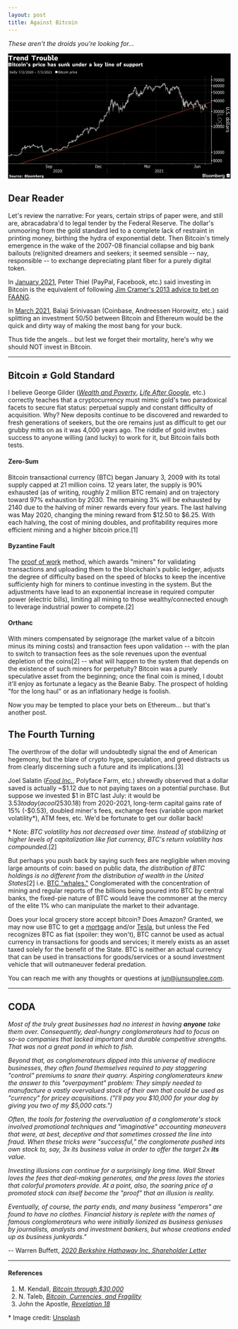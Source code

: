 ```yaml
---
layout: post
title: Against Bitcoin
---
```


_These aren't the droids you're looking for..._

[![Bitcoin](../images/bitcoin.jpg "Bitcoin")](https://unsplash.com/photos/aX1hN4uNd-I)

## Dear Reader

Let's review the narrative: For years, certain strips of paper were, and still are, abracadabra'd to legal tender by the Federal Reserve. The dollar's unmooring from the gold standard led to a complete lack of restraint in printing money, birthing the hydra of exponential debt. Then Bitcoin's timely emergence in the wake of the 2007-08 financial collapse and big bank bailouts (re)ignited dreamers and seekers; it seemed sensible -- nay, responsible -- to exchange depreciating plant fiber for a purely digital token.

In [January 2021](https://podcasts.apple.com/us/podcast/the-silver-lining-peter-thiel-in-2021/id1527549379?i=1000513763854), Peter Thiel (PayPal, Facebook, etc.) said investing in Bitcoin is the equivalent of following [Jim Cramer's 2013 advice to bet on FAANG](https://www.investopedia.com/terms/f/faang-stocks.asp).

In [March 2021](https://tim.blog/2021/03/24/balaji-srinivasan), Balaji Srinivasan (Coinbase, Andreessen Horowitz, etc.) said splitting an investment 50/50 between Bitcoin and Ethereum would be the quick and dirty way of making the most bang for your buck.

Thus tide the angels... but lest we forget their mortality, here's why we should NOT invest in Bitcoin.

---

## Bitcoin ≠ Gold Standard

I believe George Gilder ([_Wealth and Poverty_](https://www.amazon.com/Wealth-Poverty-New-Twenty-First-Century/dp/1596988096), [_Life After Google_](https://www.amazon.com/Life-After-Google-Blockchain-Economy/dp/1621575764), etc.) correctly teaches that a cryptocurrency must mimic gold's two paradoxical facets to secure fiat status: perpetual supply and constant difficulty of acquisition. Why? New deposits continue to be discovered and rewarded to fresh generations of seekers, but the ore remains just as difficult to get our grubby mitts on as it was 4,000 years ago. The riddle of gold invites success to anyone willing (and lucky) to work for it, but Bitcoin fails both tests. 

#### Zero-Sum

Bitcoin transactional currency (BTC) began January 3, 2009 with its total supply capped at 21 million coins. 12 years later, the supply is 90% exhausted (as of writing, roughly 2 million BTC remain) and on trajectory toward 97% exhaustion by 2030. The remaining 3% will be exhausted by 2140 due to the halving of miner rewards every four years. The last halving was May 2020, changing the mining reward from $12.50 to $6.25. With each halving, the cost of mining doubles, and profitability requires more efficient mining and a higher bitcoin price.[1]

#### Byzantine Fault

The [proof of work](https://www.investopedia.com/terms/p/proof-work.asp) method, which awards "miners" for validating transactions and uploading them to the blockchain's public ledger, adjusts the degree of difficulty based on the speed of blocks to keep the incentive sufficienty high for miners to continue investing in the system. But the adjustments have lead to an exponential increase in required computer power (electric bills), limiting all mining to those wealthy/connected enough to leverage industrial power to compete.[2]

#### Orthanc

With miners compensated by seignorage (the market value of a bitcoin minus its mining costs) and transaction fees upon validation -- with the plan to switch to transaction fees as the sole revenues upon the eventual depletion of the coins[2] -- what will happen to the system that depends on the existence of such miners for perpetuity? Bitcoin was a purely speculative asset from the beginning; once the final coin is mined, I doubt it'll enjoy as fortunate a legacy as the Beanie Baby. The prospect of holding "for the long haul" or as an inflationary hedge is foolish. 

Now you may be tempted to place your bets on Ethereum... but that's another post.

## The Fourth Turning

The overthrow of the dollar will undoubtedly signal the end of American hegemony, but the blare of crypto hype, speculation, and greed distracts us from clearly discerning such a future and its implications.[3]

Joel Salatin ([_Food Inc._](https://www.amazon.com/Food-Inc-Michael-Pollan/dp/B002UZ5CHO), Polyface Farm, etc.) shrewdly observed that a dollar saved is actually ~$1.12 due to not paying taxes on a potential purchase. But suppose we invested $1 in BTC last July: it would be $3.53 today (a cool 253% gain). And let's adjust for 5% dollar inflation (-$0.18) from 2020-2021, long-term capital gains rate of 15% (-$0.53), doubled miner's fees, exchange fees (variable upon market volatility*), ATM fees, etc. We'd be fortunate to get our dollar back! 

\* Note:  _BTC volatility has not decreased over time. Instead of stabilizing at higher levels of capitalization like fiat currency, BTC's return volatility has compounded._[2]

But perhaps you push back by saying such fees are negligible when moving large amounts of coin: based on public data, _the distribution of BTC holdings is no different from the distribution of wealth in the United States_[2] i.e. [BTC "whales."](https://www.investopedia.com/terms/b/bitcoin-whale.asp#:~:text=A%20bitcoin%20whale%20is%20a,potential%20to%20manipulate%20currency%20valuations.) Conglomerated with the concentration of mining and regular reports of the billions being poured into BTC by central banks, the fixed-pie nature of BTC would leave the commoner at the mercy of the elite 1% who can manipulate the market to their advantage.

Does your local grocery store accept bitcoin? Does Amazon? Granted, we may now use BTC to get a [mortgage](https://www.coindesk.com/us-mortgage-lender-uwm-plans-to-accept-bitcoin-payments) and/or [Tesla](https://www.fool.com/the-ascent/cryptocurrency/articles/musk-says-tesla-will-accept-bitcoin-payments-again-but-theres-a-catch/), but unless the Fed recognizes BTC as fiat (spoiler: they won't), BTC cannot be used as actual currency in transactions for goods and services; it merely exists as an asset taxed solely for the benefit of the State.  BTC is neither an actual currency that can be used in transactions for goods/services or a sound investment vehicle that will outmaneuver federal predation.

You can reach me with any thoughts or questions at <jun@junsunglee.com>.

---

## CODA

_Most of the truly great businesses had no interest in having **anyone** take them over. Consequently, deal-hungry conglomerateurs had to focus on so-so companies that lacked important and durable competitive strengths. That was not a great pond in which to fish._

_Beyond that, as conglomerateurs dipped into this universe of mediocre businesses, they often found themselves required to pay staggering "control" premiums to snare their quarry. Aspiring conglomerateurs knew the answer to this "overpayment" problem: They simply needed to manufacture a vastly overvalued stock of their own that could be used as "currency" for pricey acquisitions. ("I'll pay you $10,000 for your dog by giving you two of my $5,000 cats.")_

_Often, the tools for fostering the overvaluation of a conglomerate's stock involved promotional techniques and "imaginative" accounting maneuvers that were, at best, deceptive and that sometimes crossed the line into fraud. When these tricks were "successful," the conglomerate pushed ints own stock to, say, 3x its business value in order to offer the target 2x **its** value._

_Investing illusions can continue for a surprisingly long time. Wall Street loves the fees that deal-making generates, and the press loves the stories that colorful promoters provide. At a point, also, the soaring price of a promoted stock can itself become the "proof" that an illusion is reality._

_Eventually, of course, the party ends, and many business "emperors" are found to have no clothes. Financial history is replete with the names of famous conglomerateurs who were initially lionized as business geniuses by journalists, analysts and investment bankers, but whose creations ended up as business junkyards."_

-- Warren Buffett, [_2020 Berkshire Hathaway Inc. Shareholder Letter_](https://berkshirehathaway.com/letters/2020ltr.pdf)

---

#### References

1. M. Kendall, [_Bitcoin through $30,000_](https://manonthemargin.com/bitcoin-through-30000/)
2. N. Taleb, [_Bitcoin, Currencies, and Fragility_](https://www.fooledbyrandomness.com/BTC-QF.pdf)
3. John the Apostle, [_Revelation 18_](https://www.biblegateway.com/passage/?search=Revelation%2018&version=KJV) 

\* Image credit: [Unsplash](https://unsplash.com/s/photos/bitcoin?utm_source=unsplash&utm_medium=referral&utm_content=creditCopyText)
